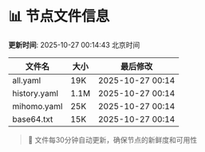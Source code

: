 # 📊 节点文件信息

**更新时间**: 2025-10-27 00:14:43 北京时间

| 文件名 | 大小 | 最后修改 |
|--------|------|----------|
| all.yaml | 19K | 2025-10-27 00:14 |
| history.yaml | 1.1M | 2025-10-27 00:14 |
| mihomo.yaml | 25K | 2025-10-27 00:14 |
| base64.txt | 15K | 2025-10-27 00:14 |

> 🔄 文件每30分钟自动更新，确保节点的新鲜度和可用性
